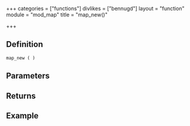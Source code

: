 +++
categories = ["functions"]
divlikes = ["bennugd"]
layout = "function"
module = "mod_map"
title = "map_new()"

+++

## Definition

    map_new ( )

## Parameters

## Returns

## Example
